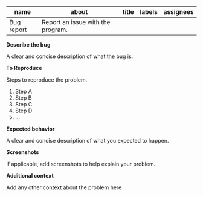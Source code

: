 name       | about                             | title | labels | assignees |
-----------|-----------------------------------|-------|--------|-----------|
Bug report | Report an issue with the program. |       |        |           |

**Describe the bug**

A clear and concise description of what the bug is.

**To Reproduce**

Steps to reproduce the problem.

  1. Step A
  2. Step B
  3. Step C
  4. Step D
  5. ...

**Expected behavior**

A clear and concise description of what you expected to happen.

**Screenshots**

If applicable, add screenshots to help explain your problem.

**Additional context**

Add any other context about the problem here
